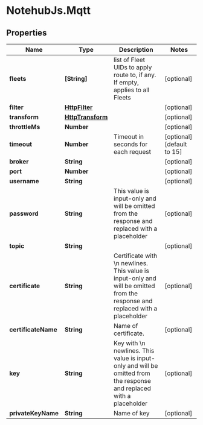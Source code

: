 # NotehubJs.Mqtt

## Properties

| Name                | Type                                  | Description                                                                                                                   | Notes                      |
| ------------------- | ------------------------------------- | ----------------------------------------------------------------------------------------------------------------------------- | -------------------------- |
| **fleets**          | **[String]**                          | list of Fleet UIDs to apply route to, if any. If empty, applies to all Fleets                                                 | [optional]                 |
| **filter**          | [**HttpFilter**](HttpFilter.md)       |                                                                                                                               | [optional]                 |
| **transform**       | [**HttpTransform**](HttpTransform.md) |                                                                                                                               | [optional]                 |
| **throttleMs**      | **Number**                            |                                                                                                                               | [optional]                 |
| **timeout**         | **Number**                            | Timeout in seconds for each request                                                                                           | [optional] [default to 15] |
| **broker**          | **String**                            |                                                                                                                               | [optional]                 |
| **port**            | **Number**                            |                                                                                                                               | [optional]                 |
| **username**        | **String**                            |                                                                                                                               | [optional]                 |
| **password**        | **String**                            | This value is input-only and will be omitted from the response and replaced with a placeholder                                | [optional]                 |
| **topic**           | **String**                            |                                                                                                                               | [optional]                 |
| **certificate**     | **String**                            | Certificate with \\n newlines. This value is input-only and will be omitted from the response and replaced with a placeholder | [optional]                 |
| **certificateName** | **String**                            | Name of certificate.                                                                                                          | [optional]                 |
| **key**             | **String**                            | Key with \\n newlines. This value is input-only and will be omitted from the response and replaced with a placeholder         | [optional]                 |
| **privateKeyName**  | **String**                            | Name of key                                                                                                                   | [optional]                 |
